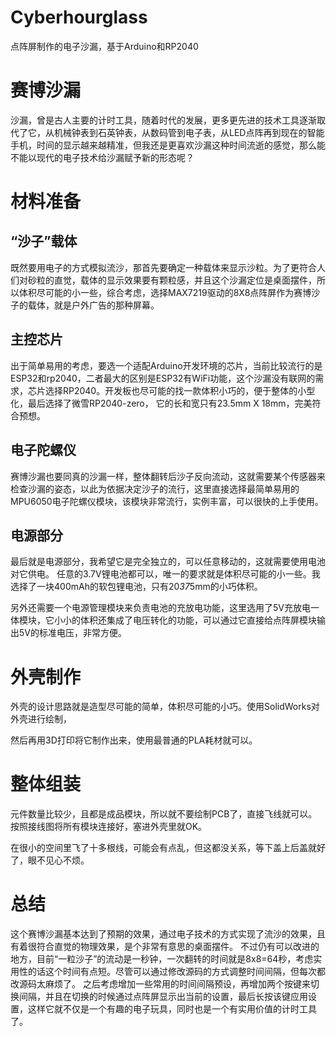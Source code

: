 # Cyberhourglass
点阵屏制作的电子沙漏，基于Arduino和RP2040

# 赛博沙漏
 
沙漏，曾是古人主要的计时工具，随着时代的发展，更多更先进的技术工具逐渐取代了它，从机械钟表到石英钟表，从数码管到电子表，从LED点阵再到现在的智能手机，时间的显示越来越精准，但我还是更喜欢沙漏这种时间流逝的感觉，那么能不能以现代的电子技术给沙漏赋予新的形态呢？


# 材料准备
## “沙子”载体
既然要用电子的方式模拟流沙，那首先要确定一种载体来显示沙粒。为了更符合人们对砂粒的直觉，载体的显示效果要有颗粒感，并且这个沙漏定位是桌面摆件，所以体积尽可能的小一些，综合考虑，选择MAX7219驱动的8X8点阵屏作为赛博沙子的载体，就是户外广告的那种屏幕。
 
## 主控芯片
出于简单易用的考虑，要选一个适配Arduino开发环境的芯片，当前比较流行的是ESP32和rp2040，二者最大的区别是ESP32有WiFi功能，这个沙漏没有联网的需求，芯片选择RP2040。开发板也尽可能的找一款体积小巧的，便于整体的小型化，最后选择了微雪RP2040-zero，
它的长和宽只有23.5mm X 18mm，完美符合预想。
 
## 电子陀螺仪
赛博沙漏也要同真的沙漏一样，整体翻转后沙子反向流动，这就需要某个传感器来检查沙漏的姿态，以此为依据决定沙子的流行，这里直接选择最简单易用的MPU6050电子陀螺仪模块，该模块非常流行，实例丰富，可以很快的上手使用。
 
## 电源部分
最后就是电源部分，我希望它是完全独立的，可以任意移动的，这就需要使用电池对它供电。
任意的3.7V锂电池都可以，唯一的要求就是体积尽可能的小一些。我选择了一块400mAh的软包锂电池，只有20*37*5mm的小巧体积。
 
另外还需要一个电源管理模块来负责电池的充放电功能，这里选用了5V充放电一体模块，它小小的体积还集成了电压转化的功能，可以通过它直接给点阵屏模块输出5V的标准电压，非常方便。

# 外壳制作
外壳的设计思路就是造型尽可能的简单，体积尽可能的小巧。使用SolidWorks对外壳进行绘制， 

然后再用3D打印将它制作出来，使用最普通的PLA耗材就可以。 


# 整体组装
元件数量比较少，且都是成品模块，所以就不要绘制PCB了，直接飞线就可以。按照接线图将所有模块连接好，塞进外壳里就OK。

在很小的空间里飞了十多根线，可能会有点乱，但这都没关系，等下盖上后盖就好了，眼不见心不烦。

# 总结
这个赛博沙漏基本达到了预期的效果，通过电子技术的方式实现了流沙的效果，且有着很符合直觉的物理效果，是个非常有意思的桌面摆件。
不过仍有可以改进的地方，目前“一粒沙子”的流动是一秒钟，一次翻转的时间就是8x8=64秒，考虑实用性的话这个时间有点短。尽管可以通过修改源码的方式调整时间间隔，但每次都改源码太麻烦了。
之后考虑增加一些常用的时间间隔预设，再增加两个按键来切换间隔，并且在切换的时候通过点阵屏显示出当前的设置，最后长按该键应用设置，这样它就不仅是一个有趣的电子玩具，同时也是一个有实用价值的计时工具了。

